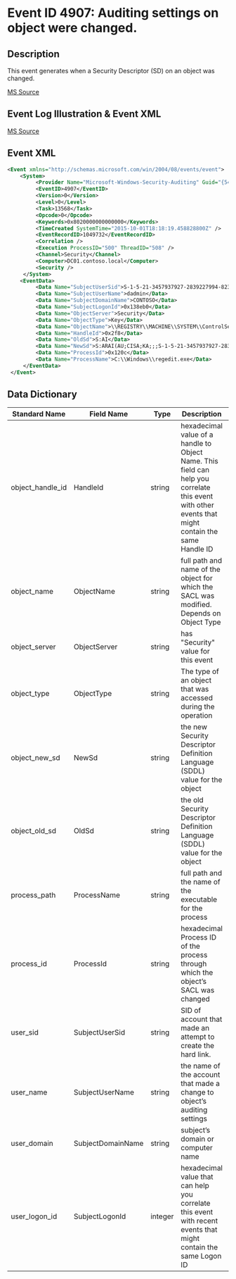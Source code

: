 # Event ID 4907: Auditing settings on object were changed.

## Description

This event generates when a Security Descriptor (SD) on an object was changed.

[MS Source](https://github.com/MicrosoftDocs/windows-itpro-docs/blob/master/windows/security/threat-protection/auditing/event-4907.md)

## Event Log Illustration & Event XML

[MS Source](https://github.com/MicrosoftDocs/windows-itpro-docs/blob/master/windows/security/threat-protection/auditing/event-4907.md)

## Event XML

```xml
<Event xmlns="http://schemas.microsoft.com/win/2004/08/events/event">
    <System>
         <Provider Name="Microsoft-Windows-Security-Auditing" Guid="{54849625-5478-4994-A5BA-3E3B0328C30D}" />
         <EventID>4907</EventID>
         <Version>0</Version>
         <Level>0</Level>
         <Task>13568</Task>
         <Opcode>0</Opcode>
         <Keywords>0x8020000000000000</Keywords>
         <TimeCreated SystemTime="2015-10-01T18:18:19.458828800Z" />
         <EventRecordID>1049732</EventRecordID>
         <Correlation />
         <Execution ProcessID="500" ThreadID="508" />
         <Channel>Security</Channel>
         <Computer>DC01.contoso.local</Computer>
         <Security />
     </System>
    <EventData>
         <Data Name="SubjectUserSid">S-1-5-21-3457937927-2839227994-823803824-1104</Data>
         <Data Name="SubjectUserName">dadmin</Data>
         <Data Name="SubjectDomainName">CONTOSO</Data>
         <Data Name="SubjectLogonId">0x138eb0</Data>
         <Data Name="ObjectServer">Security</Data>
         <Data Name="ObjectType">Key</Data>
         <Data Name="ObjectName">\\REGISTRY\\MACHINE\\SYSTEM\\ControlSet001\\Services\\EventLog\\Internet Explorer</Data>
         <Data Name="HandleId">0x2f8</Data>
         <Data Name="OldSd">S:AI</Data>
         <Data Name="NewSd">S:ARAI(AU;CISA;KA;;;S-1-5-21-3457937927-2839227994-823803824-1104)</Data>
         <Data Name="ProcessId">0x120c</Data>
         <Data Name="ProcessName">C:\\Windows\\regedit.exe</Data>
     </EventData>
 </Event>
```

## Data Dictionary

|	Standard Name	| Field Name |	Type	|	Description	|	Sample Value	|
|	----------------	|	----------------	|	----------------	|	----------------	|	----------------	|
|	object_handle_id    |	HandleId	| string	|	hexadecimal value of a handle to Object Name. This field can help you correlate this event with other events that might contain the same Handle ID |	`0x2f8`	|
|	object_name	        |	ObjectName	|	string	|	full path and name of the object for which the SACL was modified. Depends on Object Type |	`\\REGISTRY\\MACHINE\\SYSTEM\\ControlSet001\\Services\\EventLog\\Internet Explorer`	|
|	object_server	    |	ObjectServer | string	|   has "Security" value for this event	|	`Security`	|
|	object_type	        |	ObjectType	|	string	|	The type of an object that was accessed during the operation	|	`Key`	|
|	object_new_sd       |	NewSd	|	string	|   the new Security Descriptor Definition Language (SDDL) value for the object	|	`S:ARAI(AU;CISA;KA;;;S-1-5-21-3457937927-2839227994-823803824-1104)`	|
|	object_old_sd       |	OldSd	|	string	|	the old Security Descriptor Definition Language (SDDL) value for the object |	`S:AI`	|
|	process_path        |	ProcessName	|	string	|   full path and the name of the executable for the process	|	`C:\\Windows\\regedit.exe`	|
|	process_id          |	ProcessId	|	string	|   hexadecimal Process ID of the process through which the object’s SACL was changed	|	`0x120c`	|
|	user_sid	        |	SubjectUserSid	|	string	|	SID of account that made an attempt to create the hard link.	|	`S-1-5-21-3457937927-2839227994-823803824-1104`	|
|	user_name	        |	SubjectUserName	|	string	|	the name of the account that made a change to object’s auditing settings	|	`dadmin`	|
|	user_domain	        |	SubjectDomainName	|	string	|	subject’s domain or computer name	|	`CONTOSO`	|
|	user_logon_id	    |	SubjectLogonId	|	integer	|	hexadecimal value that can help you correlate this event with recent events that might contain the same Logon ID	|	`0x138eb0`	|